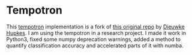 # Tempotron

This [tempotron](https://www.nature.com/articles/nn1643) implementation is a fork of [this original repo](https://github.com/dieuwkehupkes/Tempotron) by 
[Dieuwke Hupkes](https://dieuwkehupkes.nl/). I am using the tempotron in a research project. I made it work in Python3, fixed some numpy deprecation warnings, added a method
to quantify classification accuracy and accelerated parts of it with numba.
